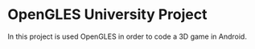 # OpenGLES University Project

In this project is used OpenGLES in order to code a 3D game in Android.
